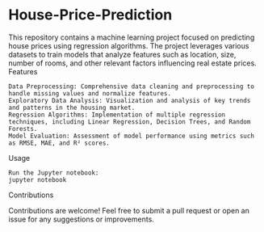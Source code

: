 # House-Price-Prediction
This repository contains a machine learning project focused on predicting house prices using regression algorithms. The project leverages various datasets to train models that analyze features such as location, size, number of rooms, and other relevant factors influencing real estate prices.
Features

    Data Preprocessing: Comprehensive data cleaning and preprocessing to handle missing values and normalize features.
    Exploratory Data Analysis: Visualization and analysis of key trends and patterns in the housing market.
    Regression Algorithms: Implementation of multiple regression techniques, including Linear Regression, Decision Trees, and Random Forests.
    Model Evaluation: Assessment of model performance using metrics such as RMSE, MAE, and R² scores.

Usage

    Run the Jupyter notebook:
    jupyter notebook

Contributions

Contributions are welcome! Feel free to submit a pull request or open an issue for any suggestions or improvements.
